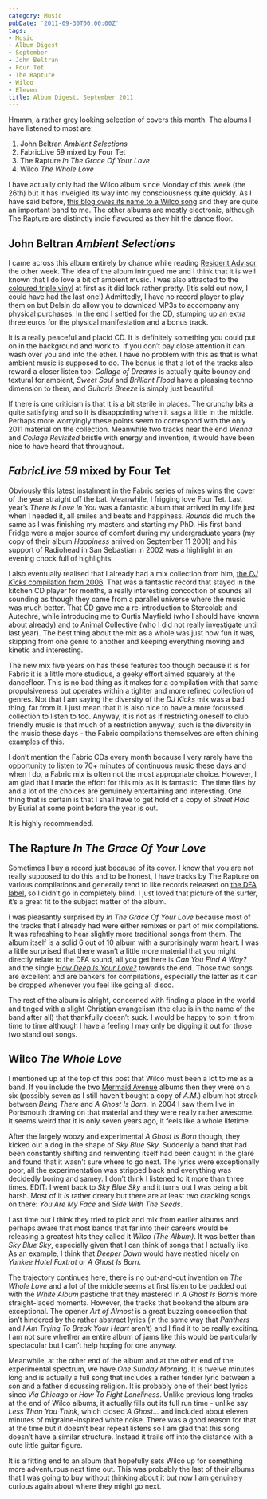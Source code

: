 ```yaml
---
category: Music
pubDate: '2011-09-30T00:00:00Z'
tags:
- Music
- Album Digest
- September
- John Beltran
- Four Tet
- The Rapture
- Wilco
- Eleven
title: Album Digest, September 2011
---
```

Hmmm, a rather grey looking selection of covers this month. The albums I have listened to most are:

1. John Beltran _Ambient Selections_
2. FabricLive 59 mixed by Four Tet
3. The Rapture _In The Grace Of Your Love_
4. Wilco _The Whole Love_

I have actually only had the Wilco album since Monday of this week (the 26th) but it has inveigled its way into my consciousness quite quickly. As I have said before, [this blog owes its name to a Wilco song](/2010/playlist-1-metallic/) and they are quite an important band to me. The other albums are mostly electronic, although The Rapture are distinctly indie flavoured as they hit the dance floor.

## John Beltran _Ambient Selections_

I came across this album entirely by chance while reading [Resident Advisor](http://www.residentadvisor.net/) the other week. The idea of the album intrigued me and I think that it is well known that I do love a bit of ambient music. I was also attracted to the [coloured triple vinyl](http://www.delsinrecords.com/release.php?idxRelease=2417) at first as it did look rather pretty. (It’s sold out now, I could have had the last one!) Admittedly, I have no record player to play them on but Delsin do allow you to download MP3s to accompany any physical purchases. In the end I settled for the CD, stumping up an extra three euros for the physical manifestation and a bonus track.

It is a really peaceful and placid CD. It is definitely something you could put on in the background and work to. If you don’t pay close attention it can wash over you and into the ether. I have no problem with this as that is what ambient music is supposed to do. The bonus is that a lot of the tracks also reward a closer listen too: _Collage of Dreams_ is actually quite bouncy and textural for ambient, _Sweet Soul_ and _Brilliant Flood_ have a pleasing techno dimension to them, and _Guitaris Breeze_ is simply just beautiful.

If there is one criticism is that it is a bit sterile in places. The crunchy bits a quite satisfying and so it is disappointing when it sags a little in the middle. Perhaps more worryingly these points seem to correspond with the only 2011 material on the collection. Meanwhile two tracks near the end _Vienna_ and _Collage Revisited_ bristle with energy and invention, it would have been nice to have heard that throughout.

## _FabricLive 59_ mixed by Four Tet

Obviously this latest instalment in the Fabric series of mixes wins the cover of the year straight off the bat. Meanwhile, I frigging love Four Tet. Last year’s _There Is Love In You_ was a fantastic album that arrived in my life just when I needed it, all smiles and beats and happiness. _Rounds_ did much the same as I was finishing my masters and starting my PhD. His first band Fridge were a major source of comfort during my undergraduate years (my copy of their album _Happiness_ arrived on September 11 2001) and his support of Radiohead in San Sebastian in 2002 was a highlight in an evening chock full of highlights.

I also eventually realised that I already had a mix collection from him, [the _DJ Kicks_ compilation from 2006](http://www.dj-kicks.com/FourTet/). That was a fantastic record that stayed in the kitchen CD player for months, a really interesting concoction of sounds all sounding as though they came from a parallel universe where the music was much better. That CD gave me a re-introduction to Stereolab and Autechre, while introducing me to Curtis Mayfield (who I should have known about already) and to Animal Collective (who I did not really investigate until last year). The best thing about the mix as a whole was just how fun it was, skipping from one genre to another and keeping everything moving and kinetic and interesting.

The new mix five years on has these features too though because it is for Fabric it is a little more studious, a geeky effort aimed squarely at the dancefloor. This is no bad thing as it makes for a compilation with that same propulsiveness but operates within a tighter and more refined collection of genres. Not that I am saying the diversity of the _DJ Kicks_ mix was a bad thing, far from it. I just mean that it is also nice to have a more focussed collection to listen to too. Anyway, it is not as if restricting oneself to club friendly music is that much of a restriction anyway, such is the diversity in the music these days - the Fabric compilations themselves are often shining examples of this.

I don’t mention the Fabric CDs every month because I very rarely have the opportunity to listen to 70+ minutes of continuous music these days and when I do, a Fabric mix is often not the most appropriate choice. However, I am glad that I made the effort for this mix as it is fantastic. The time flies by and a lot of the choices are genuinely entertaining and interesting. One thing that is certain is that I shall have to get hold of a copy of _Street Halo_ by Burial at some point before the year is out.

It is highly recommended.

## The Rapture _In The Grace Of Your Love_

Sometimes I buy a record just because of its cover. I know that you are not really supposed to do this and to be honest, I have tracks by The Rapture on various compilations and generally tend to like records released on [the DFA label](http://dfarecords.com/main/), so I didn’t go in completely blind. I just loved that picture of the surfer, it’s a great fit to the subject matter of the album.

I was pleasantly surprised by _In The Grace Of Your Love_ because most of the tracks that I already had were either remixes or part of mix compilations. It was refreshing to hear slightly more traditional songs from them. The album itself is a solid 6 out of 10 album with a surprisingly warm heart. I was a little surprised that there wasn’t a little more material that you might directly relate to the DFA sound, all you get here is _Can You Find A Way?_ and the single [_How Deep Is Your Love?_](http://www.junodownload.com/products/how-deep-is-your-love-remix-ep/1835956-02/) towards the end. Those two songs are excellent and are bankers for compilations, especially the latter as it can be dropped whenever you feel like going all disco.

The rest of the album is alright, concerned with finding a place in the world and tinged with a slight Christian evangelism (the clue is in the name of the band after all) that thankfully doesn’t suck. I would be happy to spin it from time to time although I have a feeling I may only be digging it out for those two stand out songs.

## Wilco _The Whole Love_

I mentioned up at the top of this post that Wilco must been a lot to me as a band. If you include the two [Mermaid Avenue](http://www.woodyguthrie.org/merchandise/mermaidavenuevol1.htm) albums then they were on a six (possibly seven as I still haven’t bought a copy of _A.M._) album hot streak between _Being There_ and _A Ghost Is Born_. In 2004 I saw them live in Portsmouth drawing on that material and they were really rather awesome. It seems weird that it is only seven years ago, it feels like a whole lifetime.

After the largely woozy and experimental _A Ghost Is Born_ though, they kicked out a dog in the shape of _Sky Blue Sky_. Suddenly a band that had been constantly shifting and reinventing itself had been caught in the glare and found that it wasn’t sure where to go next. The lyrics were exceptionally poor, all the experimentation was stripped back and everything was decidedly boring and samey. I don’t think I listened to it more than three times. EDIT: I went back to _Sky Blue Sky_ and it turns out I was being a bit harsh. Most of it _is_ rather dreary but there are at least two cracking songs on there: _You Are My Face_ and _Side With The Seeds_.

Last time out I think they tried to pick and mix from earlier albums and perhaps aware that most bands that far into their careers would be releasing a greatest hits they called it _Wilco (The Album)_. It was better than _Sky Blue Sky_, especially given that I can think of songs that I actually like. As an example, I think that _Deeper Down_ would have nestled nicely on _Yankee Hotel Foxtrot_ or _A Ghost Is Born_.

The trajectory continues here, there is no out-and-out invention on _The Whole Love_ and a lot of the middle seems at first listen to be padded out with the _White Album_ pastiche that they mastered in _A Ghost Is Born_’s more straight-laced moments. However, the tracks that bookend the album are exceptional. The opener _Art of Almost_ is a great buzzing concoction that isn’t hindered by the rather abstract lyrics (in the same way that _Panthers_ and _I Am Trying To Break Your Heart_ aren’t) and I find it to be really exciting. I am not sure whether an entire album of jams like this would be particularly spectacular but I can’t help hoping for one anyway.

Meanwhile, at the other end of the album and at the other end of the experimental spectrum, we have _One Sunday Morning_. It is twelve minutes long and is actually a full song that includes a rather tender lyric between a son and a father discussing religion. It is probably one of their best lyrics since _Via Chicago_ or _How To Fight Loneliness_. Unlike previous long tracks at the end of Wilco albums, it actually fills out its full run time - unlike say _Less Than You Think_, which closed _A Ghost…_ and included about eleven minutes of migraine-inspired white noise. There was a good reason for that at the time but it doesn’t bear repeat listens so I am glad that this song doesn’t have a similar structure. Instead it trails off into the distance with a cute little guitar figure.

It is a fitting end to an album that hopefully sets Wilco up for something more adventurous next time out. This was probably the last of their albums that I was going to buy without thinking about it but now I am genuinely curious again about where they might go next.